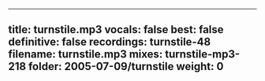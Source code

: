 
---
title: turnstile.mp3
vocals: false
best: false
definitive: false
recordings: turnstile-48
filename: turnstile.mp3
mixes: turnstile-mp3-218
folder: 2005-07-09/turnstile
weight: 0
---

